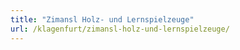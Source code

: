 ```yaml
---
title: "Zimansl Holz- und Lernspielzeuge"
url: /klagenfurt/zimansl-holz-und-lernspielzeuge/
---
```

